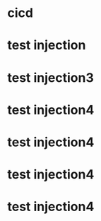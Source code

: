 # cicd
# test injection
# test injection3
# test injection4
# test injection4
# test injection4
# test injection4
